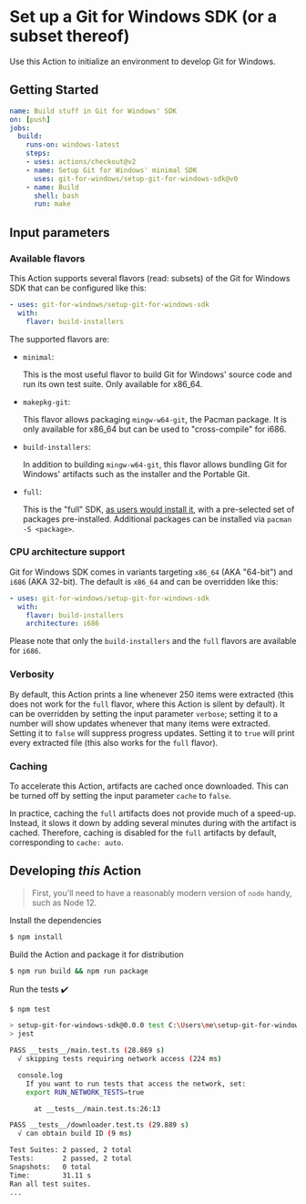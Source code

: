 # Set up a Git for Windows SDK (or a subset thereof)

Use this Action to initialize an environment to develop Git for Windows.

## Getting Started

```yaml
name: Build stuff in Git for Windows' SDK
on: [push]
jobs:
  build:
    runs-on: windows-latest
    steps:
    - uses: actions/checkout@v2
    - name: Setup Git for Windows' minimal SDK
      uses: git-for-windows/setup-git-for-windows-sdk@v0
    - name: Build
      shell: bash
      run: make
```

## Input parameters

### Available flavors

This Action supports several flavors (read: subsets) of the Git for Windows SDK that can be configured like this:

```yaml
- uses: git-for-windows/setup-git-for-windows-sdk
  with:
    flavor: build-installers
```

The supported flavors are:

- `minimal`:

  This is the most useful flavor to build Git for Windows' source code and run its own test suite. Only available for x86_64.

- `makepkg-git`:

  This flavor allows packaging `mingw-w64-git`, the Pacman package. It is only available for x86_64 but can be used to "cross-compile" for i686.

- `build-installers`:

  In addition to building `mingw-w64-git`, this flavor allows bundling Git for Windows' artifacts such as the installer and the Portable Git.

- `full`:

  This is the "full" SDK, [as users would install it](https://gitforwindows.org/#download-sdk), with a pre-selected set of packages pre-installed. Additional packages can be installed via `pacman -S <package>`.

### CPU architecture support

Git for Windows SDK comes in variants  targeting `x86_64` (AKA "64-bit") and `i686` (AKA 32-bit). The default is `x86_64` and can be overridden like this:

```yaml
- uses: git-for-windows/setup-git-for-windows-sdk
  with:
    flavor: build-installers
    architecture: i686
```

Please note that only the `build-installers` and the `full` flavors are available for `i686`.

### Verbosity

By default, this Action prints a line whenever 250 items were extracted (this does not work for the `full` flavor, where this Action is silent by default). It can be overridden by setting the input parameter `verbose`; setting it to a number will show updates whenever that many items were extracted. Setting it to `false` will suppress progress updates. Setting it to `true` will print every extracted file (this also works for the `full` flavor).

### Caching

To accelerate this Action, artifacts are cached once downloaded. This can be turned off by setting the input parameter `cache` to `false`.

In practice, caching the `full` artifacts does not provide much of a speed-up. Instead, it slows it down by adding several minutes during with the artifact is cached. Therefore, caching is disabled for the `full` artifacts by default, corresponding to `cache: auto`.

## Developing _this_ Action

> First, you'll need to have a reasonably modern version of `node` handy, such as Node 12.

Install the dependencies

```bash
$ npm install
```

Build the Action and package it for distribution

```bash
$ npm run build && npm run package
```

Run the tests :heavy_check_mark:

```bash
$ npm test

> setup-git-for-windows-sdk@0.0.0 test C:\Users\me\setup-git-for-windows-sdk
> jest

PASS __tests__/main.test.ts (28.869 s)
  √ skipping tests requiring network access (224 ms)

  console.log
    If you want to run tests that access the network, set:
    export RUN_NETWORK_TESTS=true

      at __tests__/main.test.ts:26:13

PASS __tests__/downloader.test.ts (29.889 s)
  √ can obtain build ID (9 ms)

Test Suites: 2 passed, 2 total
Tests:       2 passed, 2 total
Snapshots:   0 total
Time:        31.11 s
Ran all test suites.
...
```
